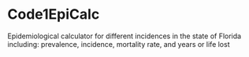 # Code1EpiCalc
Epidemiological calculator for different incidences in the state of Florida including: prevalence, incidence, mortality rate, and years or life lost

